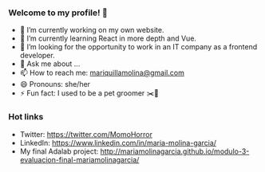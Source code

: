 ### Welcome to my profile! 👋


- 🔭 I’m currently working on my own website.
- 🌱 I’m currently learning React in more depth and Vue.
- 👯 I’m looking for the opportunity to work in an IT company as a frontend developer.
- 💬 Ask me about ...
- 📫 How to reach me: mariquillamolina@gmail.com
- 😄 Pronouns: she/her
- ⚡ Fun fact: I used to be a pet groomer ✂️🐩


### Hot links
- Twitter: https://twitter.com/MomoHorror
- LinkedIn: https://www.linkedin.com/in/maria-molina-garcia/
- My final Adalab project: http://mariamolinagarcia.github.io/modulo-3-evaluacion-final-mariamolinagarcia/


